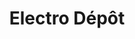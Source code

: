 ---
title: "Electro Dépôt"
url: /longeville-les-saint-avold/electro-depot/
shop: Haushaltsgeräte
---